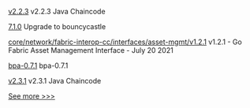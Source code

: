 
[v2.2.3](https://github.com/hyperledger/fabric-chaincode-java/releases/tag/v2.2.3) v2.2.3 Java Chaincode

[7.1.0](https://github.com/hyperledger/iroha-java/releases/tag/7.1.0) Upgrade to bouncycastle

[core/network/fabric-interop-cc/interfaces/asset-mgmt/v1.2.1](https://github.com/hyperledger-labs/weaver-dlt-interoperability/releases/tag/core/network/fabric-interop-cc/interfaces/asset-mgmt/v1.2.1) v1.2.1 - Go Fabric Asset Management Interface - July 20 2021

[bpa-0.7.1](https://github.com/hyperledger-labs/business-partner-agent-chart/releases/tag/bpa-0.7.1) bpa-0.7.1

[v2.3.1](https://github.com/hyperledger/fabric-chaincode-java/releases/tag/v2.3.1) v2.3.1 Java Chaincode


[See more >>>](https://start-here.hyperledger.org/releases)

